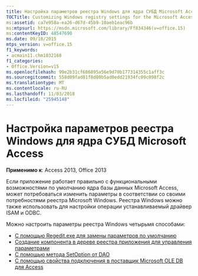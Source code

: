 ```yaml
---
title: Настройка параметров реестра Windows для ядра СУБД Microsoft Access
TOCTitle: Customizing Windows registry settings for the Microsoft Access database engine
ms:assetid: ca7e958a-ea26-d67d-45b9-10aeb1eac96b
ms:mtpsurl: https://msdn.microsoft.com/library/Ff834346(v=office.15)
ms:contentKeyID: 48547690
ms.date: 09/18/2015
mtps_version: v=office.15
f1_keywords:
- acmain11.chm1032168
f1_categories:
- Office.Version=v15
ms.openlocfilehash: 99e2b31cf686895a56e9d70b177314355c1aff3c
ms.sourcegitcommit: 558d09fad81f8d80b5ad0edd21934fc09c098f2c
ms.translationtype: MT
ms.contentlocale: ru-RU
ms.lasthandoff: 11/03/2018
ms.locfileid: "25945148"
---
```

# <a name="customizing-windows-registry-settings-for-the-microsoft-access-database-engine"></a>Настройка параметров реестра Windows для ядра СУБД Microsoft Access

**Применимо к**: Access 2013, Office 2013

Если приложение работает правильно с функциональными возможностями по умолчанию ядра базы данных Microsoft Access, может потребоваться изменить параметры в соответствии со своими потребностями реестра Microsoft Windows. Реестра Windows можно также использовать для настройки операции устанавливаемый драйвер ISAM и ODBC.

Можно настроить параметры реестра Windows четырьмя способами:

- [С помощью Regedit.exe для замены параметров по умолчанию](https://msdn.microsoft.com/library/ff193205\(v=office.15\))
- [Создание компонента в дереве реестра приложения для управления параметрами](https://msdn.microsoft.com/library/ff836342\(v=office.15\))
- [С помощью метода SetOption от DAO](https://msdn.microsoft.com/library/ff194471\(v=office.15\))
- [С помощью свойства подключения в поставщик Microsoft OLE DB для Access](https://msdn.microsoft.com/library/ff196356\(v=office.15\))

